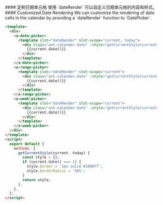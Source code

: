 <cn>
#### 定制日期单元格
使用 `dateRender` 可以自定义日期单元格的内容和样式。
</cn>

<us>
#### Customized Date Rendering
We can customize the rendering of date cells in the calendar by providing a `dateRender` function to `DatePicker`.
</us>

```html
<template>
  <div>
    <a-date-picker>
      <template slot="dateRender" slot-scope="current, today">
        <div class="ant-calendar-date" :style="getCurrentStyle(current, today)">
          {{current.date()}}
        </div>
      </template>
    </a-date-picker>
    <a-range-picker>
      <template slot="dateRender" slot-scope="current">
        <div class="ant-calendar-date" :style="getCurrentStyle(current)">
          {{current.date()}}
        </div>
      </template>
    </a-range-picker>
    <a-week-picker>
      <template slot="dateRender" slot-scope="current">
        <div class="ant-calendar-date" :style="getCurrentStyle(current)">
          {{current.date()}}
        </div>
      </template>
    </a-week-picker>
  </div>
</template>
<script>
  export default {
    methods: {
      getCurrentStyle(current, today) {
        const style = {};
        if (current.date() === 1) {
          style.border = '1px solid #1890ff';
          style.borderRadius = '50%';
        }
        return style;
      },
    },
  };
</script>
```
